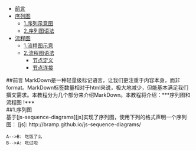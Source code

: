 * [前言](#preface)
* [序列图](#sequence)
	- [1.序列示意图](#1.1)
	- [2.序列图语法](#1.2)
* [流程图](#flow)
	- [1.流程图示意](#2.1)
	- [2.流程图语法](#2.2)
		* [节点定义](#2.2.1)
		* [节点连接](#2.2.2)
		
		
		
<div id="preface"></div>
##前言
MarkDown是一种轻量级标记语言，让我们更注重于内容本身，而非format。MarkDown标签数量相对于html来说，极大地减少，但能基本满足我们撰文需求。本教程分为几个部分来介绍MarkDown。本教程将介绍：***序列图和流程图 !***

<div id="sequence"></div>
##1.序列图

<div id="1.1"></div>
基于[js-sequence-diagrams][js]实现了序列图，使用下列的格式声明一个序列图：   
[js]: http://bramp.github.io/js-sequence-diagrams/
  

```sequence
A-->B: 吃饭了么  
B-->A: 吃过啦
```


<div id="1.2"></div>
<div id="flow"></div>
<div id="2.1"></div>
<div id="2.2"></div>
<div id="2.2.1"></div>
<div id="2.2.2"></div>